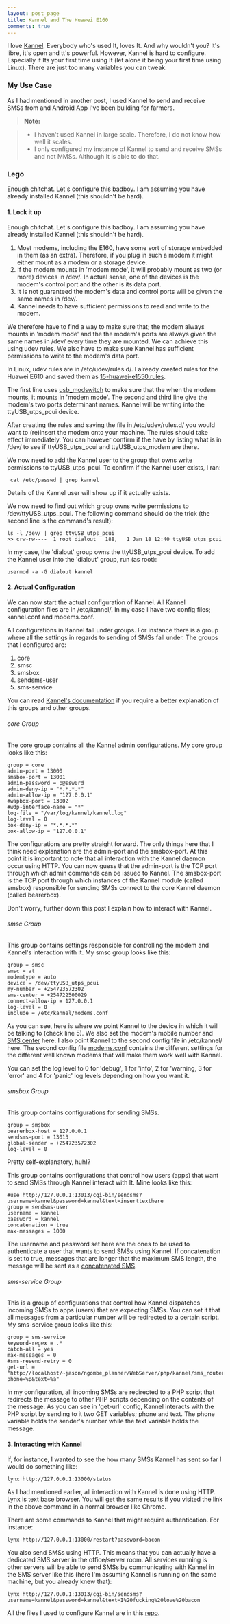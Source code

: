 ```yaml
---
layout: post_page
title: Kannel and The Huawei E160
comments: true
---
```


I love [Kannel](http://www.kannel.org). Everybody who's used It, loves It. And why wouldn't you? It's libre, it's open and tt's powerful. However, Kannel is hard to configure. Especially if Its your first time using It (let alone it being your first time using Linux). There are just too many variables you can tweak.


### My Use Case

As I had mentioned in another post, I used Kannel to send and receive SMSs from and Android App I've been building for farmers.

> **Note:**

> - I haven't used Kannel in large scale. Therefore, I do not know how well it scales.
> - I only configured my instance of Kannel to send and receive SMSs and not MMSs. Although It is able to do that.


### Lego

Enough chitchat. Let's configure this badboy. I am assuming you have already installed Kannel (this shouldn't be hard).


#### 1. Lock it up

Enough chitchat. Let's configure this badboy. I am assuming you have already installed Kannel (this shouldn't be hard).

 1. Most modems, including the E160, have some sort of storage embedded in them (as an extra). Therefore, if you plug in such a modem it might either mount as a modem or a storage device.
 2. If the modem mounts in 'modem mode', it will probably mount as two (or more) devices in /dev/. In actual sense, one of the devices is the modem's control port and the other is its data port.
 3. It is not guaranteed the modem's data and control ports will be given the same names in /dev/.
 4. Kannel needs to have sufficient permissions to read and write to the modem.

We therefore have to find a way to make sure that; the modem always mounts in 'modem mode' and the the modem's ports are always given the same names in /dev/ every time they are mounted. We can achieve this using udev rules. We also have to make sure Kannel has sufficient permissions to write to the modem's data port.

In Linux, udev rules are in /etc/udev/rules.d/. I already created rules for the Huawei E610 and saved them as [15-huawei-e1550.rules](https://github.com/jasonrogena/kannel_config/blob/master/etc/udev/rules.d/15-huawei-e1550.rules).

The first line uses [usb_modswitch](https://www.archlinux.org/packages/?q=usb_modeswitch) to make sure that the when the modem mounts, it mounts in 'modem mode'. The second and third line give the modem's two ports determinant names. Kannel will be writing into the ttyUSB_utps_pcui device.

After creating the rules and saving the file in /etc/udev/rules.d/ you would want to (re)insert the modem onto your machine. The rules should take effect immediately. You can however confirm if the have by listing what is in /dev/ to see if ttyUSB_utps_pcui and ttyUSB_utps_modem are there.

We now need to add the Kannel user to the group that owns write permissions to ttyUSB_utps_pcui. To confirm if the Kannel user exists, I ran:
     
     cat /etc/passwd | grep kannel
     
Details of the Kannel user will show up if it actually exists.

We now need to find out which group owns write permissions to /dev/ttyUSB_utps_pcui. The following command should do the trick (the second line is the command's result):

    ls -l /dev/ | grep ttyUSB_utps_pcui
    >> crw-rw----  1 root dialout   188,   1 Jan 18 12:40 ttyUSB_utps_pcui

In my case, the 'dialout' group owns the ttyUSB_utps_pcui device. To add the Kannel user into the 'dialout' group, run (as root):

    usermod -a -G dialout kannel


#### 2. Actual Configuration
We can now start the actual configuration of Kannel. All Kannel configuration files are in /etc/kannel/. In my case I have two config files; kannel.conf and modems.conf.

All configurations in Kannel fall under groups. For instance there is a group where all the settings in regards to sending of SMSs fall under. The groups that I configured are:

 1. core 
 2. smsc 
 3. smsbox 
 4. sendsms-user 
 5. sms-service

You can read [Kannel's documentation](http://www.kannel.org/download/1.4.0/userguide-1.4.0/userguide.html) if you require a better explanation of this groups and other groups.


###### core Group

The core group contains all the Kannel admin configurations. My core group looks like this:

    group = core
    admin-port = 13000
	smsbox-port = 13001
	admin-password = p@ssw0rd
	admin-deny-ip = "*.*.*.*"
	admin-allow-ip = "127.0.0.1"
	#wapbox-port = 13002
	#wdp-interface-name = "*"
	log-file = "/var/log/kannel/kannel.log"
	log-level = 0
	box-deny-ip = "*.*.*.*"
	box-allow-ip = "127.0.0.1"

The configurations are pretty straight forward. The only things here that I think need explanation are the admin-port and the smsbox-port. At this point it is important to note that all interaction with the Kannel daemon occur using HTTP. You can now guess that the admin-port is the TCP port through which admin commands can be issued to Kannel. The smsbox-port is the TCP port through which instances of the Kannel module (called smsbox) responsible for sending SMSs connect to the core Kannel daemon (called bearerbox).

Don't worry, further down this post I explain how to interact with Kannel.


###### smsc Group

This group contains settings responsible for controlling the modem and Kannel's interaction with it. My smsc group looks like this:

	group = smsc
	smsc = at
	modemtype = auto
	device = /dev/ttyUSB_utps_pcui
	my-number = +254723572302
	sms-center = +254722500029
	connect-allow-ip = 127.0.0.1
	log-level = 0
	include = /etc/kannel/modems.conf

As you can see, here is where we point Kannel to the device in which it will be talking to (check line 5). We also set the modem's mobile number and [SMS center](http://en.wikipedia.org/wiki/Short_message_service_center) here. I also point Kannel to the second config file in /etc/kannel/ here. The second config file [modems.conf](https://github.com/jasonrogena/kannel_config/blob/master/etc/kannel/modems.conf) contains the different settings for the different well known modems that will make them work well with Kannel.

You can set the log level to 0 for 'debug', 1 for 'info', 2 for 'warning, 3 for 'error' and 4 for 'panic' log levels depending on how you want it.


###### smsbox Group

This group contains configurations for sending SMSs.

	group = smsbox
	bearerbox-host = 127.0.0.1
	sendsms-port = 13013
	global-sender = +254723572302
	log-level = 0

Pretty self-explanatory, huh!?


This group contains configurations that control how users (apps) that want to send SMSs through Kannel interact with It. Mine looks like this:

	#use http://127.0.0.1:13013/cgi-bin/sendsms?username=kannel&password=kannel&text=inserttexthere
	group = sendsms-user
	username = kannel
	password = kannel
	concatenation = true
	max-messages = 1000

The username and password set here are the ones to be used to authenticate a user that wants to send SMSs using Kannel. If concatenation is set to true, messages that are longer that the maximum SMS length, the message will be sent as a [concatenated SMS](http://en.wikipedia.org/wiki/Concatenated_SMS).


###### sms-service Group

This is a group of configurations that control how Kannel dispatches incoming SMSs to apps (users) that are expecting SMSs. You can set it that  all messages from a particular number will be redirected to a certain script. My sms-service group looks like this:

	group = sms-service
	keyword-regex = .*
	catch-all = yes
	max-messages = 0
	#sms-resend-retry = 0
	get-url = "http://localhost/~jason/ngombe_planner/WebServer/php/kannel/sms_router.php?phone=%p&text=%a"

In my configuration, all incoming SMSs are redirected to a PHP script that redirects the message to other PHP scripts depending on the contents of the message. As you can see in 'get-url' config, Kannel interacts with the PHP script by sending to it two GET variables; phone and text. The phone variable holds the sender's number while the text variable holds the message.


#### 3. Interacting with Kannel

If, for instance, I wanted to see the how many SMSs Kannel has sent so far I would do something like:

    lynx http://127.0.0.1:13000/status

As I had mentioned earlier, all interaction with Kannel is done using HTTP. Lynx is text base browser. You will get the same results if you visited the link in the above command in a normal browser like Chrome.

There are some commands to Kannel that might require authentication. For instance:

	lynx http://127.0.0.1:13000/restart?password=bacon

You also send SMSs using HTTP. This means that you can actually have a dedicated SMS server in the office/server room. All services running is other servers will be able to send SMSs by communicating with Kannel in the SMS server like this (here I'm assuming Kannel is running on the same machine, but you already knew that):

	lynx http://127.0.0.1:13013/cgi-bin/sendsms?username=kannel&password=kannel&text=I%20fucking%20love%20bacon

All the files I used to configure Kannel are in this [repo](https://github.com/jasonrogena/kannel_config).
